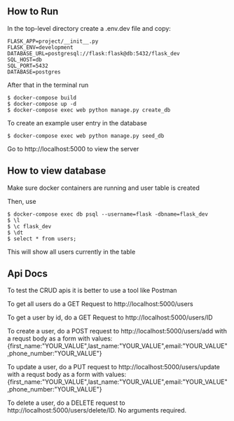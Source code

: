 ## How to Run 
In the top-level directory create a .env.dev file and copy:

```
FLASK_APP=project/__init__.py
FLASK_ENV=development
DATABASE_URL=postgresql://flask:flask@db:5432/flask_dev
SQL_HOST=db
SQL_PORT=5432
DATABASE=postgres

```
After that in the terminal run
```
$ docker-compose build 
$ docker-compose up -d
$ docker-compose exec web python manage.py create_db
```
To create an example user entry in the database 
```
$ docker-compose exec web python manage.py seed_db
```

Go to http://localhost:5000 to view the server

## How to view database

Make sure docker containers are running and user table is created 

Then, use
```
$ docker-compose exec db psql --username=flask -dbname=flask_dev
$ \l
$ \c flask_dev
$ \dt
$ select * from users;
```
This will show all users currently in the table

## Api Docs 
To test the CRUD apis it is better to use a tool like Postman

To get all users do a GET Request to http://localhost:5000/users

To get a user by id, do a GET Request to http://localhost:5000/users/ID

To create a user, do a POST request to http://localhost:5000/users/add with a requst body as a form with values:
{first_name:"YOUR_VALUE",last_name:"YOUR_VALUE",email:"YOUR_VALUE",phone_number:"YOUR_VALUE"}

To update a user, do a PUT request to http://localhost:5000/users/update with a requst body as a form with values:
{first_name:"YOUR_VALUE",last_name:"YOUR_VALUE",email:"YOUR_VALUE",phone_number:"YOUR_VALUE"}

To delete a user, do a DELETE request to http://localhost:5000/users/delete/ID. No arguments required.




